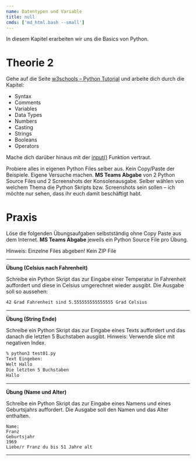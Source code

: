 ```yaml
---
name: Datentypen und Variable
title: null
cmds: ['md_html.bash --small']
---
```


In diesem Kapitel erarbeiten wir uns die Basics von Python.



# Theorie 2

Gehe auf die Seite [w3schools – Python Tutorial](https://www.w3schools.com/python/default.asp) und arbeite dich durch die Kapitel:

- Syntax
- Comments
- Variables
- Data Types
- Numbers
- Casting
- Strings
- Booleans
- Operators

Mache dich darüber hinaus mit der [input()](https://www.w3schools.com/python/ref_func_input.asp) Funktion vertraut.

Probiere alles in eigenen Python Files selber aus. Kein Copy/Paste der Beispiele. Eigene Versuche machen. **MS Teams Abgabe** von 2 Python Source Files und 2 Screenshots der Konsolenausgabe. Selber wählen von welchem Thema die Python Skripts bzw. Screenshots sein sollen – ich möchte nur sehen, dass ihr euch damit beschäftigt habt.



# Praxis

Löse die folgenden Übungsaufgaben selbstständig ohne Copy Paste aus dem Internet. **MS Teams Abgabe** jeweils ein Python Source File pro Übung.

Hinweis: Einzelne Files abgeben! Kein ZIP File



---

**Übung (Celsius nach Fahrenheit)**

Schreibe ein Python Skript das zur Eingabe einer Temperatur in Fahrenheit auffordert und diese in Celsius umgerechnet wieder ausgibt. Die Ausgabe soll so aussehen:

```bash
42 Grad Fahrenheit sind 5.555555555555555 Grad Celsius
```

---

**Übung (String Ende)**

Schreibe ein Python Skript das zur Eingabe eines Texts auffordert und das danach die letzten 5 Buchstaben ausgibt. Hinweis: Verwende slice mit negativen Index.

```bash
% python3 test01.py
Text Eingeben:
Welt Hallo
Die letzten 5 Buchstaben
Hallo
```

---

**Übung (Name und Alter)**

Schreibe ein Python Skript das zur Eingabe eines Namens und eines Geburtsjahrs auffordert. Die Ausgabe soll den Namen und das Alter enthalten.

```
Name:
Franz
Geburtsjahr
1969
Liebe/r Franz du bis 51 Jahre alt
```

---

